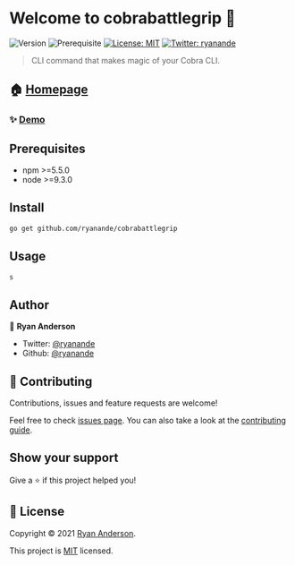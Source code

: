 # Welcome to cobrabattlegrip 👋

![Version](https://img.shields.io/badge/version-0.0.1-blue.svg?cacheSeconds=2592000)
![Prerequisite](https://img.shields.io/badge/golang-%5E1.16-blue)
[![License: MIT](https://img.shields.io/github/license/ryanande/cobrabattlegrip)](https://github.com/ryanande/cobrabattlegrip/blob/master/LICENSE)
[![Twitter: ryanande](https://img.shields.io/twitter/follow/ryanande.svg?style=social)](https://twitter.com/ryanande)

> CLI command that makes magic of your Cobra CLI.

## 🏠 [Homepage](https://github.com/ryanande/cobrabattlegrip)

### ✨ [Demo](z)

## Prerequisites

- npm >=5.5.0
- node >=9.3.0

## Install

```sh
go get github.com/ryanande/cobrabattlegrip
```

## Usage

```sh
s
```

## Author

👤 **Ryan Anderson**

- Twitter: [@ryanande](https://twitter.com/ryanande)
- Github: [@ryanande](https://github.com/ryanande)

## 🤝 Contributing

Contributions, issues and feature requests are welcome!

Feel free to check [issues page](https://github.com/ryanande/cobrabattlegrip/issues). You can also take a look at the [contributing guide](https://github.com/ryanande/cobrabattlegrip/blob/master/CONTRIBUTING.md).

## Show your support

Give a ⭐️ if this project helped you!

## 📝 License

Copyright © 2021 [Ryan Anderson](https://github.com/ryanande).

This project is [MIT](https://github.com/ryanande/cobrabattlegrip/blob/master/LICENSE) licensed.
